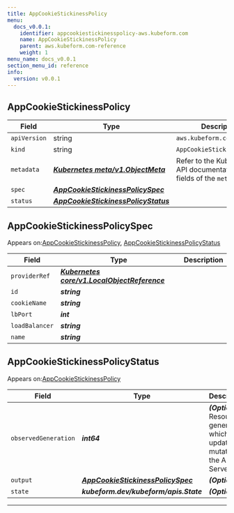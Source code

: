 ```yaml
---
title: AppCookieStickinessPolicy
menu:
  docs_v0.0.1:
    identifier: appcookiestickinesspolicy-aws.kubeform.com
    name: AppCookieStickinessPolicy
    parent: aws.kubeform.com-reference
    weight: 1
menu_name: docs_v0.0.1
section_menu_id: reference
info:
  version: v0.0.1
---
```


## AppCookieStickinessPolicy
| Field | Type | Description |
| ------ | ----- | ----------- |
| `apiVersion` | string | `aws.kubeform.com/v1alpha1` |
|    `kind` | string | `AppCookieStickinessPolicy` |
| `metadata` | ***[Kubernetes meta/v1.ObjectMeta](https://kubernetes.io/docs/reference/generated/kubernetes-api/v1.13/#objectmeta-v1-meta)***|Refer to the Kubernetes API documentation for the fields of the `metadata` field.|
| `spec` | ***[AppCookieStickinessPolicySpec](#appcookiestickinesspolicyspec)***||
| `status` | ***[AppCookieStickinessPolicyStatus](#appcookiestickinesspolicystatus)***||
## AppCookieStickinessPolicySpec

Appears on:[AppCookieStickinessPolicy](#appcookiestickinesspolicy), [AppCookieStickinessPolicyStatus](#appcookiestickinesspolicystatus)

| Field | Type | Description |
| ------ | ----- | ----------- |
| `providerRef` | ***[Kubernetes core/v1.LocalObjectReference](https://kubernetes.io/docs/reference/generated/kubernetes-api/v1.13/#localobjectreference-v1-core)***||
| `id` | ***string***||
| `cookieName` | ***string***||
| `lbPort` | ***int***||
| `loadBalancer` | ***string***||
| `name` | ***string***||
## AppCookieStickinessPolicyStatus

Appears on:[AppCookieStickinessPolicy](#appcookiestickinesspolicy)

| Field | Type | Description |
| ------ | ----- | ----------- |
| `observedGeneration` | ***int64***| ***(Optional)*** Resource generation, which is updated on mutation by the API Server.|
| `output` | ***[AppCookieStickinessPolicySpec](#appcookiestickinesspolicyspec)***| ***(Optional)*** |
| `state` | ***kubeform.dev/kubeform/apis.State***| ***(Optional)*** |
---
